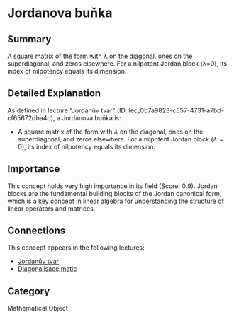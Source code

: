 # Jordanova buňka

## Summary
A square matrix of the form with λ on the diagonal, ones on the superdiagonal, and zeros elsewhere. For a nilpotent Jordan block (λ=0), its index of nilpotency equals its dimension.

## Detailed Explanation
As defined in lecture "Jordanův tvar" (ID: lec_0b7a9823-c557-4731-a7bd-cf65672dba4d), a Jordanova buňka is:
*   A square matrix of the form with $\lambda$ on the diagonal, ones on the superdiagonal, and zeros elsewhere. For a nilpotent Jordan block ($\lambda=0$), its index of nilpotency equals its dimension.

## Importance
This concept holds very high importance in its field (Score: 0.9). Jordan blocks are the fundamental building blocks of the Jordan canonical form, which is a key concept in linear algebra for understanding the structure of linear operators and matrices.

## Connections
This concept appears in the following lectures:
*   [Jordanův tvar](lec_0b7a9823-c557-4731-a7bd-cf65672dba4d)
*   [Diagonalisace matic](lec_3d82103c-54e3-4c0d-b1be-9e514c5de516)

## Category
Mathematical Object